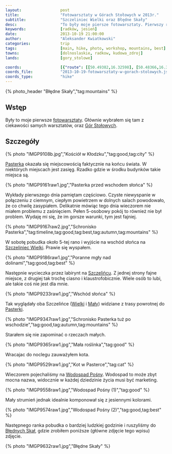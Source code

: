```yaml
---
layout:                 post
title:                  "Fotowarsztaty w Górach Stołowych w 2013r."
subtitle:               "Szczeliniec Wielki oraz Błędne Skały"
desc:                   "To były moje piersze fotowarsztaty. Pierwszy raz byłem w Górach Stołowych i mogłem nauczyć się dużo przydatnych rzeczy - ponownie wrócić do robienia zdjęć w RAWie."
keywords:               [radków, jesień]
date:                   2013-10-19 21:00:00
author:                 "Aleksander Kwiatkowski"
categories:             trip
tags:                   [main, hike, photo, workshop, mountains, best]
towns:                  [dolnoslaskie, radkow, kudowa_zdroj]
lands:                  [gory_stolowe]

coords:                 [{"route": [[50.49382,16.32598], [50.48366,16.33766], [50.48498,16.34238]], "type": "hike"}, {"route": [[50.50352,16.40299], [50.49293,16.36308], [50.47649,16.39372], [50.47665,16.35750], [50.48736,16.34866], [50.48550,16.33218], [50.49184,16.32729]], "type": "car"}, {"route": [[50.47671,16.35741], [50.47534,16.33759], [50.46278,16.34917], [50.45939,16.29965], [50.45081,16.29192], [50.44272,16.24171], [50.44764,16.23390], [50.45420,16.25115]], "type": "car"}]
coords_file:            "2013-10-19-fotowarsztaty-w-gorach-stolowych.json"
coords_type:            "hike"
---
```


[wiki-gory-stolowe]:            https://pl.wikipedia.org/wiki/G%C3%B3ry_Sto%C5%82owe
[wiki-szczeliniec]:             https://pl.wikipedia.org/wiki/Szczeliniec_Wielki
[wiki-pasterka]:                https://pl.wikipedia.org/wiki/Pasterka_(wojew%C3%B3dztwo_dolno%C5%9Bl%C4%85skie)
[wiki-szczeliniec-maly]:        https://pl.wikipedia.org/wiki/Szczeliniec_Ma%C5%82y
[wiki-posna]:                   https://pl.wikipedia.org/wiki/Po%C5%9Bna
[wiki-bledne-skaly]:            https://pl.wikipedia.org/wiki/B%C5%82%C4%99dne_Ska%C5%82y

[fotowarsztaty]:                http://fotowarsztaty.com/tematy/item/4-sudeckie-fotowarsztaty-na-koncu-swiata

{% photo_header "Błędne Skały","tag:mountains" %}

Wstęp
-----

Były to moje pierwsze [fotowarsztaty][fotowarsztaty]. Głównie wybrałem się tam z ciekawości samych warsztatów, oraz
[Gór Stołowych][wiki-gory-stolowe].

Szczegóły
---------

{% photo "IMGP9108b.jpg","Kościół w Kłodzku","tag:good,tag:city" %}

[Pasterka][wiki-pasterka] okazała się miejscowością faktycznie na końcu świata. W niektórych
miejscach jest zasięg. Rzadko gdzie w środku budynków takie miejsca są.

{% photo "IMGP9161raw1.jpg","Pasterka przed wschodem słońca" %}

Wykłady pierwszego dnia pamiętam częściowo. Czyste niewyspanie w połączeniu z ciemnym, ciepłym powietrzem w
dolnych salach powodowało, że co chwilę zasypiałem. Delikatnie mówiąc tego dnia wieczorem nie miałem
problemu z zaśnięciem. Pełen 5-osobowy pokój to również nie był problem. Wydaję mi się, że im gorsze
warunki, tym jest fajniej.

{% photo "IMGP9167raw2.jpg","Schronisko Pasterka","tag:timeline,tag:good,tag:best,tag:autumn,tag:mountains" %}

W sobotę pobudka około 5-tej rano i wyjście na wschód słońca na [Szczeliniec Wielki][wiki-szczeliniec].
Prawie się wyspałem.

{% photo "IMGP9186raw1.jpg","Poranne mgły nad dolinami","tag:good,tag:best" %}

Następnie wycieczka przez labirynt na [Szczelińcu][wiki-szczeliniec]. Z jednej strony fajne miejsce, z drugiej tak trochę
ciasno i klaustrofobicznie. Wiele osób to lubi, ale takie coś nie jest dla mnie.

{% photo "IMGP9233raw1.jpg","Wschód słońca" %}

Tak wyglądały oba Szczelińce ([Wielki][wiki-szczeliniec] i [Mały][wiki-szczeliniec-maly]) widziane z trasy powrotnej
do [Pasterki][wiki-pasterka].

{% photo "IMGP9347raw1.jpg","Schronisko Pasterka tuż po wschodzie","tag:good,tag:autumn,tag:mountains" %}

Starałem się nie zapominać o rzeczach małych.

{% photo "IMGP9365raw1.jpg","Mała roślinka","tag:good" %}

Wracajac do noclegu zauważyłem kota.

{% photo "IMGP9529raw1.jpg","Kot w Pasterce","tag:cat" %}

Wieczorem pojechaliśmy na [Wodospad Pośny][wiki-posna]. Wodospad to może zbyt mocna nazwa, widocznie
w każdej dziedzinie życia musi być marketing.

{% photo "IMGP9558raw1.jpg","Wodospad Pośny (1)","tag:good" %}

Mały strumień jednak idealnie komponował się z jesiennymi kolorami.

{% photo "IMGP9574raw1.jpg","Wodospad Pośny (2)","tag:good,tag:best" %}

Następnego ranka pobudka o bardziej ludzkiej godzinie i ruszyliśmy do [Błędnych Skał][wiki-bledne-skaly],
gdzie zrobiłem poniższe (główne zdjęcie tego wpisu) zdjęcie.

{% photo "IMGP9632raw1.jpg","Błędne Skały" %}
